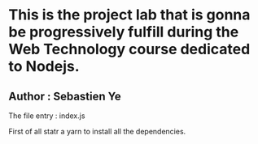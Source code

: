 <h1>This is the project lab that is gonna be progressively fulfill during the Web Technology course dedicated to Nodejs.</h1>

<h2>Author : Sebastien Ye</h2>

The file entry : index.js

First of all statr a yarn to install all the dependencies.